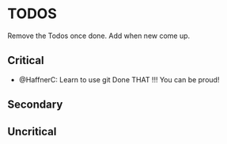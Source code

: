 # TODOS
Remove the Todos once done. Add when new come up.
## Critical
- @HaffnerC: Learn to use git Done THAT !!! You can be proud!

## Secondary

## Uncritical

